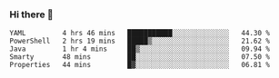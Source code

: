 ### Hi there 👋


<!--START_SECTION:waka-->
```text
YAML         4 hrs 46 mins   ███████████░░░░░░░░░░░░░░   44.30 % 
PowerShell   2 hrs 19 mins   █████▒░░░░░░░░░░░░░░░░░░░   21.62 % 
Java         1 hr 4 mins     ██▒░░░░░░░░░░░░░░░░░░░░░░   09.94 % 
Smarty       48 mins         ██░░░░░░░░░░░░░░░░░░░░░░░   07.50 % 
Properties   44 mins         █▓░░░░░░░░░░░░░░░░░░░░░░░   06.81 % 
```
<!--END_SECTION:waka-->

<!--
**ssrahul96/ssrahul96** is a ✨ _special_ ✨ repository because its `README.md` (this file) appears on your GitHub profile.

Here are some ideas to get you started:

- 🔭 I’m currently working on ...
- 🌱 I’m currently learning ...
- 👯 I’m looking to collaborate on ...
- 🤔 I’m looking for help with ...
- 💬 Ask me about ...
- 📫 How to reach me: ...
- 😄 Pronouns: ...
- ⚡ Fun fact: ...
-->

